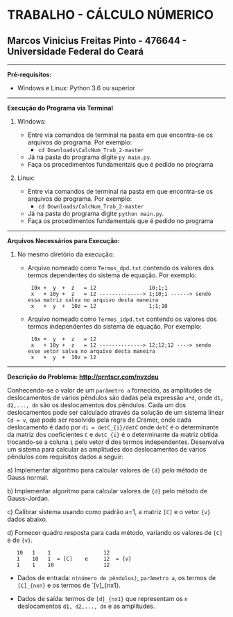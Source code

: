 # TRABALHO - CÁLCULO NÚMERICO
## **Marcos Vinicius Freitas Pinto - 476644 - Universidade Federal do Ceará**
******************************************************

**Pré-requisitos:**

* Windows e Linux: Python 3.6 ou superior
******************************************************

**Execução do Programa via Terminal**

1. Windows:

   - Entre via comandos de terminal na pasta em que encontra-se os arquivos do programa. Por exemplo:
     - `cd Downloads\CalcNum_Trab_2-master`
   - Já na pasta do programa digite `py main.py`.
   - Faça os procedimentos fundamentais que é pedido no programa
   
2. Linux:
   - Entre via comandos de terminal na pasta em que encontra-se os arquivos do programa. Por exemplo:
     - `cd Downloads/CalcNum_Trab_2-master`
   - Já na pasta do programa digite `python main.py`.
   - Faça os procedimentos fundamentais que é pedido no programa
 
******************************************************

**Arquivos Necessários para Execução:**

1. No mesmo diretório da execução:
   - Arquivo nomeado como `Termos_dpd.txt` contendo os valores dos termos dependentes do sistema de equação.    Por exemplo:
   
          10x +  y  +  z   = 12                 10;1;1 
          x   + 10y +  z   = 12 --------------> 1;10;1 ------> sendo essa matriz salva no arquivo desta maneira
          x   +  y  +  10z = 12                 1;1;10  

   
   - Arquivo nomeado como `Termos_idpd.txt` contendo os valores dos termos independentes do sistema de equação. Por exemplo:
      
          10x +  y  +  z   = 12
          x   + 10y +  z   = 12 --------------> 12;12;12 ----> sendo esse vetor salva no arquivo desta maneira
          x   +  y  +  10z = 12   
          
******************************************************
**Descrição do Problema: http://prntscr.com/nvzdeu**

Conhecendo-se o valor de um `parâmetro a` fornecido, as amplitudes de deslocamentos de vários pêndulos são
dadas pela expressão `a*d`, onde `d1, d2,..., dn` são os deslocamentos dos pêndulos. Cada um dos deslocamentos
pode ser calculado através da solução de um sistema linear `Cd = v`, que pode ser resolvido pela regra de
Cramer, onde cada deslocamento é dado por `di = detC_{i}/detC` onde `detC` é o determinante da matriz dos
coeficientes `C` e `detC_{i}` é o determinante da matriz obtida trocando-se a coluna `i` pelo vetor d dos termos
independentes. Desenvolva um sistema para calcular as amplitudes dos deslocamentos de vários pêndulos
com requisitos dados a seguir:

a) Implementar algoritmo para calcular valores de `{d}` pelo método de Gauss normal.

b) Implementar algoritmo para calcular valores de `{d}` pelo método de Gauss-Jordan.

c) Calibrar sistema usando como padrão a=1, a matriz `[C]` e o vetor `{v}` dados abaixo.

d) Fornecer quadro resposta para cada método, variando os valores de `[C]` e de `{v}`.

       10   1    1                 12
       1    10   1  = [C]    e     12  = {v}          
       1    1    10                12


- Dados de entrada: `n(número de pêndulos)`, `parâmetro a`, os termos de `[C]_{nxn}` e os termos de `[v]_{nx1}.

- Dados de saída: termos de `[d]_{nx1}` que representam os `n` deslocamentos `d1, d2,..., dn` e as amplitudes.


